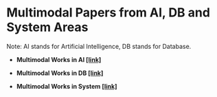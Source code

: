 Multimodal Papers from AI, DB and System Areas
======
Note: AI stands for Artificial Intelligence, DB stands for Database.

* __Multimodal Works in AI [[link]](https://github.com/K-Quant/Multi-Modal-Research/blob/master/topics/Multimodal_in_AI.md)__

* __Multimodal Works in DB [[link]](https://github.com/K-Quant/Multi-Modal-Research/blob/master/topics/Multimodal_in_DB.md)__

* __Multimodal Works in System [[link]](https://github.com/K-Quant/Multi-Modal-Research/blob/master/topics/Multimodal_in_Sys.md)__


